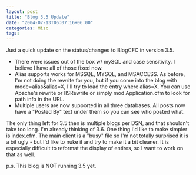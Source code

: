 ```yaml
---
layout: post
title: "Blog 3.5 Update"
date: "2004-07-13T06:07:16+06:00"
categories: Misc 
tags: 
---
```


Just a quick update on the status/changes to BlogCFC in version 3.5.

<ul>
<li>There were issues out of the box w/ mySQL and case sensitivity. I believe I have all of those fixed now.
<li>Alias supports works for MSSQL, MYSQL, and MSACCESS. As before, I'm not doing the rewrite for you, but if you come into the blog with mode=alias&alias=X, I'll try to load the entry where alias=X. You can use Apache's rewrite or IISRewrite or simply mod Application.cfm to look for path info in the URL.
<li>Multiple users are now supported in all three databases. All posts now have a "Posted By" text under them so you can see who posted what.
</ul>

The only thing left for 3.5 then is multiple blogs per DSN, and that shouldn't take too long. I'm already thinking of 3.6. One thing I'd like to make simpler is index.cfm. The main client is a "busy" file so I'm not totally surprised it is a bit ugly - but I'd like to nuke it and try to make it a bit cleaner. It is especially difficult to reformat the display of entires, so I want to work on that as well.

p.s. This blog is NOT running 3.5 yet.